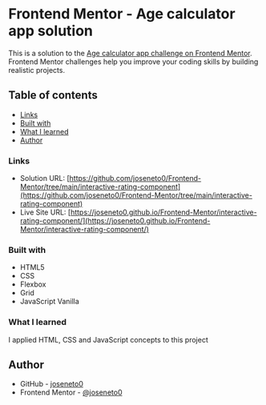 # Frontend Mentor - Age calculator app solution

This is a solution to the [Age calculator app challenge on Frontend Mentor](https://www.frontendmentor.io/challenges/age-calculator-app-dF9DFFpj-Q). Frontend Mentor challenges help you improve your coding skills by building realistic projects. 

## Table of contents

- [Links](#links)
- [Built with](#built-with)
- [What I learned](#what-i-learned)
- [Author](#author)

### Links

- Solution URL: [https://github.com/joseneto0/Frontend-Mentor/tree/main/interactive-rating-component](https://github.com/joseneto0/Frontend-Mentor/tree/main/interactive-rating-component)
- Live Site URL: [https://joseneto0.github.io/Frontend-Mentor/interactive-rating-component/](https://joseneto0.github.io/Frontend-Mentor/interactive-rating-component/)

### Built with

- HTML5
- CSS
- Flexbox
- Grid
- JavaScript Vanilla

### What I learned

I applied HTML, CSS and JavaScript concepts to this project

## Author

- GitHub - [joseneto0](https://github.com/joseneto0)
- Frontend Mentor - [@joseneto0](https://www.frontendmentor.io/profile/joseneto0)
